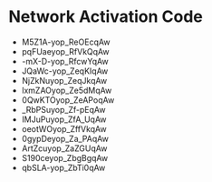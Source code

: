 # Network Activation Code
* M5Z1A-yop_ReOEcqAw
* pqFUaeyop_RfVkQqAw
* -mX-D-yop_RfcwYqAw
* JQaWc-yop_ZeqKIqAw
* NjZkNuyop_ZeqJkqAw
* lxmZAOyop_Ze5dMqAw
* 0QwKTOyop_ZeAPoqAw
* _RbPSuyop_Zf-pEqAw
* IMJuPuyop_ZfA_UqAw
* oeotWOyop_ZffVkqAw
* 0gypDeyop_Za_PAqAw
* ArtZcuyop_ZaZGUqAw
* S190ceyop_ZbgBgqAw
* qbSLA-yop_ZbTi0qAw